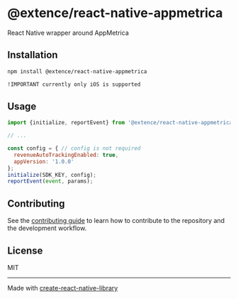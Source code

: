 # @extence/react-native-appmetrica
React Native wrapper around AppMetrica
## Installation

```sh
npm install @extence/react-native-appmetrica

!IMPORTANT currently only iOS is supported
```

## Usage

```js
import {initialize, reportEvent} from '@extence/react-native-appmetrica';

// ...

const config = { // config is not required
  revenueAutoTrackingEnabled: true,
  appVersion: '1.0.0'
};
initialize(SDK_KEY, config);
reportEvent(event, params);

```

## Contributing

See the [contributing guide](CONTRIBUTING.md) to learn how to contribute to the repository and the development workflow.

## License

MIT

---

Made with [create-react-native-library](https://github.com/callstack/react-native-builder-bob)
